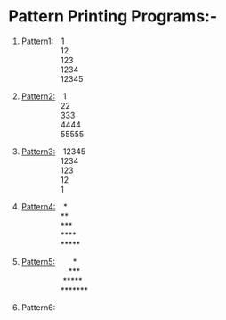 # Pattern Printing Programs:-

1. <p><a href="https://github.com/anshshori2002/Programming/tree/main/Basic%20Programs/Printing%20Pattern/Pattern1">Pattern1:</a>&emsp;1<br>
       &emsp;&emsp;&emsp;&emsp;&emsp;12<br>
       &emsp;&emsp;&emsp;&emsp;&emsp;123<br>
       &emsp;&emsp;&emsp;&emsp;&emsp;1234<br>
       &emsp;&emsp;&emsp;&emsp;&emsp;12345<br></p> 
 
 2. <p><a href="https://github.com/anshshori2002/Programming/blob/main/Basic%20Programs/Printing%20Pattern/Pattern2.c">Pattern2:</a>&emsp;1<br>
       &emsp;&emsp;&emsp;&emsp;&emsp;22<br>
       &emsp;&emsp;&emsp;&emsp;&emsp;333<br>
       &emsp;&emsp;&emsp;&emsp;&emsp;4444<br>
       &emsp;&emsp;&emsp;&emsp;&emsp;55555<br></p>

3. <p><a href="https://github.com/anshshori2002/Programming/blob/main/Basic%20Programs/Printing%20Pattern/Pattern3.c">Pattern3:</a>&emsp;12345<br>
       &emsp;&emsp;&emsp;&emsp;&emsp;1234<br>
       &emsp;&emsp;&emsp;&emsp;&emsp;123<br>
       &emsp;&emsp;&emsp;&emsp;&emsp;12<br>
       &emsp;&emsp;&emsp;&emsp;&emsp;1<br></p>
       
 4. <p><a href="https://github.com/anshshori2002/Programming/blob/main/Basic%20Programs/Printing%20Pattern/Pattern4.c">Pattern4:</a>&emsp;*<br>
       &emsp;&emsp;&emsp;&emsp;&emsp;**<br>
       &emsp;&emsp;&emsp;&emsp;&emsp;***<br>
       &emsp;&emsp;&emsp;&emsp;&emsp;****<br>
       &emsp;&emsp;&emsp;&emsp;&emsp;*****<br></p>
       
5. <p><a href="https://github.com/anshshori2002/Programming/blob/main/Basic%20Programs/Printing%20Pattern/Pattern4.c">Pattern5:</a>&emsp;&emsp;  *<br>
     &emsp;&emsp;&emsp;&emsp;&emsp;&emsp;***<br>
       &emsp;&emsp;&emsp;&emsp;&emsp; *****<br>
       &emsp;&emsp;&emsp;&emsp;&emsp;*******<br></p>

6. Pattern6: 
